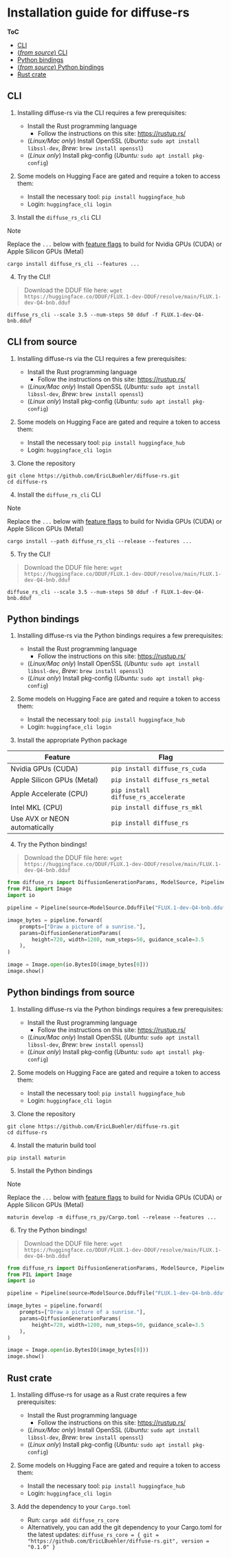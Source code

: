# Installation guide for diffuse-rs

**ToC**
- [CLI](#cli)
- [(*from source*) CLI](#cli-from-source)
- [Python bindings](#python-bindings)
- [(*from source*) Python bindings](#python-bindings-from-source)
- [Rust crate](#rust-crate)

## CLI
1) Installing diffuse-rs via the CLI requires a few prerequisites:
    - Install the Rust programming language
        - Follow the instructions on this site: https://rustup.rs/
    - (*Linux/Mac only*) Install OpenSSL (*Ubuntu:* `sudo apt install libssl-dev`, *Brew:* `brew install openssl`)
    - (*Linux only*) Install pkg-config (*Ubuntu:* `sudo apt install pkg-config`)

2) Some models on Hugging Face are gated and require a token to access them:
    - Install the necessary tool: `pip install huggingface_hub`
    - Login: `huggingface_cli login`

3) Install the `diffuse_rs_cli` CLI

> [!NOTE]
> Replace the `...` below with [feature flags](FEATURE_FLAGS.md) to build for Nvidia GPUs (CUDA) or Apple Silicon GPUs (Metal)

```
cargo install diffuse_rs_cli --features ...
```

4) Try the CLI!

> Download the DDUF file here: `wget https://huggingface.co/DDUF/FLUX.1-dev-DDUF/resolve/main/FLUX.1-dev-Q4-bnb.dduf`

```
diffuse_rs_cli --scale 3.5 --num-steps 50 dduf -f FLUX.1-dev-Q4-bnb.dduf
```

## CLI from source
1) Installing diffuse-rs via the CLI requires a few prerequisites:
    - Install the Rust programming language
        - Follow the instructions on this site: https://rustup.rs/
    - (*Linux/Mac only*) Install OpenSSL (*Ubuntu:* `sudo apt install libssl-dev`, *Brew:* `brew install openssl`)
    - (*Linux only*) Install pkg-config (*Ubuntu:* `sudo apt install pkg-config`)

2) Some models on Hugging Face are gated and require a token to access them:
    - Install the necessary tool: `pip install huggingface_hub`
    - Login: `huggingface_cli login`

3) Clone the repository
```
git clone https://github.com/EricLBuehler/diffuse-rs.git
cd diffuse-rs
```

4) Install the `diffuse_rs_cli` CLI

> [!NOTE]
> Replace the `...` below with [feature flags](FEATURE_FLAGS.md) to build for Nvidia GPUs (CUDA) or Apple Silicon GPUs (Metal)

```
cargo install --path diffuse_rs_cli --release --features ...
```

5) Try the CLI!

> Download the DDUF file here: `wget https://huggingface.co/DDUF/FLUX.1-dev-DDUF/resolve/main/FLUX.1-dev-Q4-bnb.dduf`

```
diffuse_rs_cli --scale 3.5 --num-steps 50 dduf -f FLUX.1-dev-Q4-bnb.dduf
```

## Python bindings
1) Installing diffuse-rs via the Python bindings requires a few prerequisites:
    - Install the Rust programming language
        - Follow the instructions on this site: https://rustup.rs/
    - (*Linux/Mac only*) Install OpenSSL (*Ubuntu:* `sudo apt install libssl-dev`, *Brew:* `brew install openssl`)
    - (*Linux only*) Install pkg-config (*Ubuntu:* `sudo apt install pkg-config`)

2) Some models on Hugging Face are gated and require a token to access them:
    - Install the necessary tool: `pip install huggingface_hub`
    - Login: `huggingface_cli login`

3) Install the appropriate Python package

|Feature|Flag|
|--|--|
|Nvidia GPUs (CUDA)|`pip install diffuse_rs_cuda`|
|Apple Silicon GPUs (Metal)|`pip install diffuse_rs_metal`|
|Apple Accelerate (CPU)|`pip install diffuse_rs_accelerate`|
|Intel MKL (CPU)|`pip install diffuse_rs_mkl`|
|Use AVX or NEON automatically|`pip install diffuse_rs`|

4) Try the Python bindings!

> Download the DDUF file here: `wget https://huggingface.co/DDUF/FLUX.1-dev-DDUF/resolve/main/FLUX.1-dev-Q4-bnb.dduf`

```py
from diffuse_rs import DiffusionGenerationParams, ModelSource, Pipeline
from PIL import Image
import io

pipeline = Pipeline(source=ModelSource.DdufFile("FLUX.1-dev-Q4-bnb.dduf"))

image_bytes = pipeline.forward(
    prompts=["Draw a picture of a sunrise."],
    params=DiffusionGenerationParams(
        height=720, width=1280, num_steps=50, guidance_scale=3.5
    ),
)

image = Image.open(io.BytesIO(image_bytes[0]))
image.show()
```

## Python bindings from source
1) Installing diffuse-rs via the Python bindings requires a few prerequisites:
    - Install the Rust programming language
        - Follow the instructions on this site: https://rustup.rs/
    - (*Linux/Mac only*) Install OpenSSL (*Ubuntu:* `sudo apt install libssl-dev`, *Brew:* `brew install openssl`)
    - (*Linux only*) Install pkg-config (*Ubuntu:* `sudo apt install pkg-config`)

2) Some models on Hugging Face are gated and require a token to access them:
    - Install the necessary tool: `pip install huggingface_hub`
    - Login: `huggingface_cli login`

3) Clone the repository
```
git clone https://github.com/EricLBuehler/diffuse-rs.git
cd diffuse-rs
```

4) Install the maturin build tool
```
pip install maturin
```

5) Install the Python bindings

> [!NOTE]
> Replace the `...` below with [feature flags](FEATURE_FLAGS.md) to build for Nvidia GPUs (CUDA) or Apple Silicon GPUs (Metal)

```
maturin develop -m diffuse_rs_py/Cargo.toml --release --features ...
``` 

6) Try the Python bindings!

> Download the DDUF file here: `wget https://huggingface.co/DDUF/FLUX.1-dev-DDUF/resolve/main/FLUX.1-dev-Q4-bnb.dduf`

```py
from diffuse_rs import DiffusionGenerationParams, ModelSource, Pipeline
from PIL import Image
import io

pipeline = Pipeline(source=ModelSource.DdufFile("FLUX.1-dev-Q4-bnb.dduf"))

image_bytes = pipeline.forward(
    prompts=["Draw a picture of a sunrise."],
    params=DiffusionGenerationParams(
        height=720, width=1280, num_steps=50, guidance_scale=3.5
    ),
)

image = Image.open(io.BytesIO(image_bytes[0]))
image.show()
```

## Rust crate
1) Installing diffuse-rs for usage as a Rust crate requires a few prerequisites:
    - Install the Rust programming language
        - Follow the instructions on this site: https://rustup.rs/
    - (*Linux/Mac only*) Install OpenSSL (*Ubuntu:* `sudo apt install libssl-dev`, *Brew:* `brew install openssl`)
    - (*Linux only*) Install pkg-config (*Ubuntu:* `sudo apt install pkg-config`)

2) Some models on Hugging Face are gated and require a token to access them:
    - Install the necessary tool: `pip install huggingface_hub`
    - Login: `huggingface_cli login`

3) Add the dependency to your `Cargo.toml`
    - Run: `cargo add diffuse_rs_core`
    - Alternatively, you can add the git dependency to your Cargo.toml for the latest updates: `diffuse_rs_core = { git = "https://github.com/EricLBuehler/diffuse-rs.git", version = "0.1.0" }`
